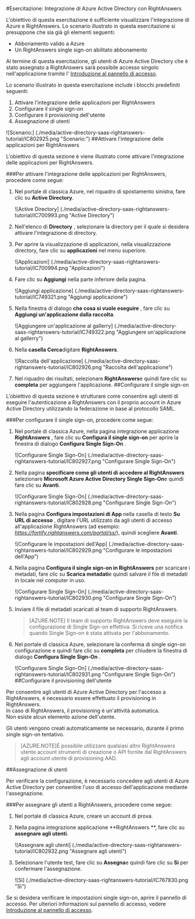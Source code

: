 <properties 
    pageTitle="Esercitazione: Integrazione di Azure Active Directory con RightAnswers | Microsoft Azure" 
    description="Ecco come utilizzare RightAnswers con Azure Active Directory per consentire il single sign-on, il provisioning automatico e altro." 
    services="active-directory" 
    authors="jeevansd"  
    documentationCenter="na" 
    manager="femila"/>
<tags 
    ms.service="active-directory" 
    ms.devlang="na" 
    ms.topic="article" 
    ms.tgt_pltfrm="na" 
    ms.workload="identity" 
    ms.date="09/26/2016" 
    ms.author="jeedes" />

#<a name="tutorial-azure-active-directory-integration-with-rightanswers"></a>Esercitazione: Integrazione di Azure Active Directory con RightAnswers
  
L'obiettivo di questa esercitazione è sufficiente visualizzare l'integrazione di Azure e RightAnswers. Lo scenario illustrato in questa esercitazione si presuppone che sia già gli elementi seguenti:

-   Abbonamento valido a Azure
-   Un RightAnswers single sign-on abilitato abbonamento
  
Al termine di questa esercitazione, gli utenti di Azure Active Directory che è stato assegnato a RightAnswers sarà possibile accesso singolo nell'applicazione tramite l' [Introduzione al pannello di accesso](active-directory-saas-access-panel-introduction.md).
  
Lo scenario illustrato in questa esercitazione include i blocchi predefiniti seguenti:

1.  Attivare l'integrazione delle applicazioni per RightAnswers
2.  Configurare il single sign-on
3.  Configurare il provisioning dell'utente
4.  Assegnazione di utenti

![Scenario:] (./media/active-directory-saas-rightanswers-tutorial/IC802925.png "Scenario:")
##<a name="enabling-the-application-integration-for-rightanswers"></a>Attivare l'integrazione delle applicazioni per RightAnswers
  
L'obiettivo di questa sezione è viene illustrato come attivare l'integrazione delle applicazioni per RightAnswers.

###<a name="to-enable-the-application-integration-for-rightanswers-perform-the-following-steps"></a>Per attivare l'integrazione delle applicazioni per RightAnswers, procedere come segue:

1.  Nel portale di classica Azure, nel riquadro di spostamento sinistra, fare clic su **Active Directory**.

    ![Active Directory] (./media/active-directory-saas-rightanswers-tutorial/IC700993.png "Active Directory")

2.  Nell'elenco di **Directory** , selezionare la directory per il quale si desidera attivare l'integrazione di directory.

3.  Per aprire la visualizzazione di applicazioni, nella visualizzazione directory, fare clic su **applicazioni** nel menu superiore.

    ![Applicazioni] (./media/active-directory-saas-rightanswers-tutorial/IC700994.png "Applicazioni")

4.  Fare clic su **Aggiungi** nella parte inferiore della pagina.

    ![Aggiungi applicazione] (./media/active-directory-saas-rightanswers-tutorial/IC749321.png "Aggiungi applicazione")

5.  Nella finestra di dialogo **che cosa si vuole eseguire** , fare clic su **Aggiungi un'applicazione dalla raccolta**.

    ![Aggiungere un'applicazione al gallerry] (./media/active-directory-saas-rightanswers-tutorial/IC749322.png "Aggiungere un'applicazione al gallerry")

6.  Nella **casella Cerca**digitare **RightAnswers**.

    ![Raccolta dell'applicazione] (./media/active-directory-saas-rightanswers-tutorial/IC802926.png "Raccolta dell'applicazione")

7.  Nel riquadro dei risultati, selezionare **RightAnswers**e quindi fare clic su **completa** per aggiungere l'applicazione.
##<a name="configuring-single-sign-on"></a>Configurare il single sign-on
  
L'obiettivo di questa sezione è strutturare come consentire agli utenti di eseguire l'autenticazione a RightAnswers con il proprio account in Azure Active Directory utilizzando la federazione in base al protocollo SAML.

###<a name="to-configure-single-sign-on-perform-the-following-steps"></a>Per configurare il single sign-on, procedere come segue:

1.  Nel portale di classica Azure, nella pagina integrazione applicazione **RightAnswers** , fare clic su **Configura il single sign-on** per aprire la finestra di dialogo **Configura Single Sign-On** .

    ![Configurare Single Sign-On] (./media/active-directory-saas-rightanswers-tutorial/IC802927.png "Configurare Single Sign-On")

2.  Nella pagina **specificare come gli utenti di accedere al RightAnswers** selezionare **Microsoft Azure Active Directory Single Sign-On**e quindi fare clic su **Avanti**.

    ![Configurare Single Sign-On] (./media/active-directory-saas-rightanswers-tutorial/IC802928.png "Configurare Single Sign-On")

3.  Nella pagina **Configura impostazioni di App** nella casella di testo **Su URL di accesso** , digitare l'URL utilizzato da agli utenti di accesso all'applicazione RightAnswers (ad esempio: *https://fortify.rightanswers.com/portal/ss/*), quindi scegliere **Avanti**.

    ![Configurare le impostazioni dell'App] (./media/active-directory-saas-rightanswers-tutorial/IC802929.png "Configurare le impostazioni dell'App")

4.  Nella pagina **Configura il single sign-on in RightAnswers** per scaricare i metadati, fare clic su **Scarica metadati**e quindi salvare il file di metadati in locale nel computer in uso.

    ![Configurare Single Sign-On] (./media/active-directory-saas-rightanswers-tutorial/IC802930.png "Configurare Single Sign-On")

5.  Inviare il file di metadati scaricati al team di supporto RightAnswers.

    >[AZURE.NOTE] Il team di supporto RightAnswers deve eseguire la configurazione di Single Sign-on effettiva.
Si riceve una notifica quando Single Sign-on è stata attivata per l'abbonamento.

6.  Nel portale di classica Azure, selezionare la conferma di single sign-on configurazione e quindi fare clic su **completa** per chiudere la finestra di dialogo **Configura Single Sign-On** .

    ![Configurare Single Sign-On] (./media/active-directory-saas-rightanswers-tutorial/IC802931.png "Configurare Single Sign-On")
##<a name="configuring-user-provisioning"></a>Configurare il provisioning dell'utente
  
Per consentire agli utenti di Azure Active Directory per l'accesso a RightAnswers, è necessario essere effettuato il provisioning in RightAnswers.  
In caso di RightAnswers, il provisioning è un'attività automatica.  
Non esiste alcun elemento azione dell'utente.
  
Gli utenti vengono creati automaticamente se necessario, durante il primo single sign-on tentativo.

>[AZURE.NOTE]È possibile utilizzare qualsiasi altro RightAnswers utente account strumenti di creazione o API fornite dal RightAnswers agli account utente di provisioning AAD.

##<a name="assigning-users"></a>Assegnazione di utenti
  
Per verificare la configurazione, è necessario concedere agli utenti di Azure Active Directory per consentire l'uso di accesso dell'applicazione mediante l'assegnazione.

###<a name="to-assign-users-to-rightanswers-perform-the-following-steps"></a>Per assegnare gli utenti a RightAnswers, procedere come segue:

1.  Nel portale di classica Azure, creare un account di prova.

2.  Nella pagina integrazione applicazione **RightAnswers **, fare clic su **assegnare agli utenti**.

    ![Assegnare agli utenti] (./media/active-directory-saas-rightanswers-tutorial/IC802932.png "Assegnare agli utenti")

3.  Selezionare l'utente test, fare clic su **Assegna**e quindi fare clic su **Sì** per confermare l'assegnazione.

    ![Sì] (./media/active-directory-saas-rightanswers-tutorial/IC767830.png "Sì")
  
Se si desidera verificare le impostazioni single sign-on, aprire il pannello di accesso. Per ulteriori informazioni sul pannello di accesso, vedere [Introduzione al pannello di accesso](active-directory-saas-access-panel-introduction.md).